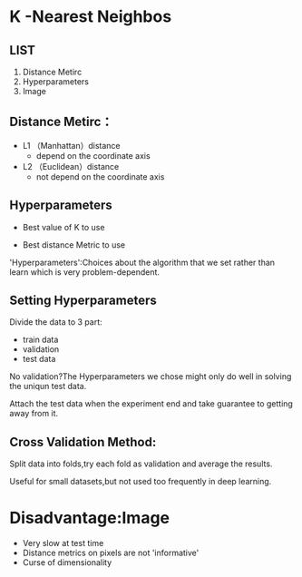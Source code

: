 # K -Nearest Neighbos

## LIST

1. Distance Metirc
2. Hyperparameters
3. Image


## Distance Metirc：

- L1 （Manhattan）distance
  - depend on the coordinate axis
- L2 （Euclidean）distance
  - not depend on the coordinate axis

## Hyperparameters

- Best value of K to use

- Best distance Metric to use

'Hyperparameters':Choices about the algorithm that we set rather than learn which is very problem-dependent.

## Setting Hyperparameters

Divide the data to 3 part:
- train data
- validation
- test data

No validation?The Hyperparameters we chose might only do well in solving the uniqun test data.

Attach the test data when the experiment end and take guarantee to getting away from it.

## Cross Validation Method:
Split data into folds,try each fold as validation and average the results.

Useful for small datasets,but not used too frequently in deep learning.

# Disadvantage:Image

- Very slow at test time
- Distance metrics on pixels are not 'informative'
- Curse of dimensionality